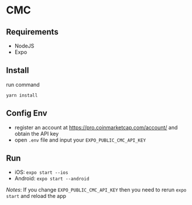 # CMC

## Requirements
- NodeJS
- Expo

## Install
run command
```
yarn install
```

## Config Env
- register an account at https://pro.coinmarketcap.com/account/ and obtain the API key
- open `.env` file and input your `EXPO_PUBLIC_CMC_API_KEY`

## Run
- iOS: `expo start --ios`
- Android: `expo start --android`

_Notes_: If you change `EXPO_PUBLIC_CMC_API_KEY` then you need to rerun `expo start` and reload the app


